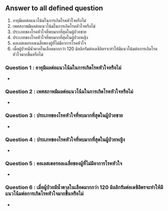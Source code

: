 ## Answer to all defined question
1. อายุมีผลต่อแนวโน้มในการเกิดโรคหัวใจหรือไม่
2. เพศสภาพมีผลต่อแนวโน้มในการเกิดโรคหัวใจหรือไม่
3. ประเภทของโรคหัวใจที่พบมากที่สุดในผู้ป่วยชาย
4. ประเภทของโรคหัวใจที่พบมากที่สุดในผู้ป่วยหญิง
5. คอเลสเตอรอลเฉลี่ยของผู้ที่ไม่มีอาการโรคหัวใจ
6. เมื่อผู้ป่วยมีน้ำตาลในเลือดมากกว่า 120 มิลลิกรัมต่อเดซิลิตรจะทำให้มีแนวโน้มต่อการเกิดโรคหัวใจมากขึ้นหรือไม่

### Question 1 : อายุมีผลต่อแนวโน้มในการเกิดโรคหัวใจหรือไม่
*
### Question 2 : เพศสภาพมีผลต่อแนวโน้มในการเกิดโรคหัวใจหรือไม่
*
### Question 3 : ประเภทของโรคหัวใจที่พบมากที่สุดในผู้ป่วยชาย
*
### Question 4 : ประเภทของโรคหัวใจที่พบมากที่สุดในผู้ป่วยหญิง
*
### Question 5 : คอเลสเตอรอลเฉลี่ยของผู้ที่ไม่มีอาการโรคหัวใจ
*
### Question 6 : เมื่อผู้ป่วยมีน้ำตาลในเลือดมากกว่า 120 มิลลิกรัมต่อเดซิลิตรจะทำให้มีแนวโน้มต่อการเกิดโรคหัวใจมากขึ้นหรือไม่
*